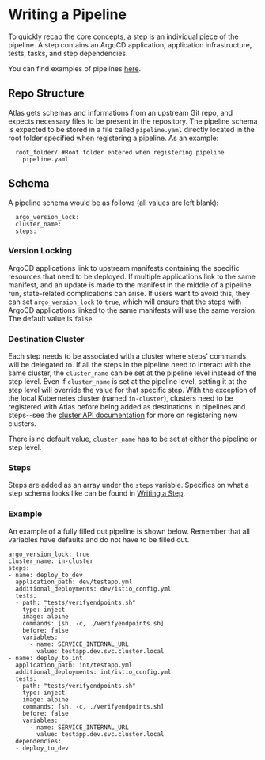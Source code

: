 # Writing a Pipeline

To quickly recap the core concepts, a step is an individual piece of the pipeline. A step contains an ArgoCD application, application infrastructure, tests, tasks, and step dependencies.

You can find examples of pipelines [here](https://github.com/GreenOpsInc/atlasexamples).

## Repo Structure

Atlas gets schemas and informations from an upstream Git repo, and expects necessary files to be present in the repository. The pipeline schema is expected to be stored in a file called `pipeline.yaml` directly located in the root folder specified when registering a pipeline. As an example:

      root_folder/ #Root folder entered when registering pipeline
        pipeline.yaml

## Schema

A pipeline schema would be as follows (all values are left blank):

      argo_version_lock:
      cluster_name:
      steps:

### Version Locking

ArgoCD applications link to upstream manifests containing the specific resources that need to be deployed. If multiple applications link to the same manifest, and an update is made to the manifest in the middle of a pipeline run, state-related complications can arise. If users want to avoid this, they can set `argo_version_lock` to `true`, which will ensure that the steps with ArgoCD applications linked to the same manifests will use the same version. The default value is `false`.

### Destination Cluster

Each step needs to be associated with a cluster where steps' commands will be delegated to. If all the steps in the pipeline need to interact with the same cluster, the `cluster_name` can be set at the pipeline level instead of the step level. Even if `cluster_name` is set at the pipeline level, setting it at the step level will override the value for that specific step. With the exception of the local Kubernetes cluster (named `in-cluster`), clusters need to be registered with Atlas before being added as destinations in pipelines and steps--see the [cluster API documentation](../userguide/cluster.md) for more on registering new clusters.

There is no default value, `cluster_name` has to be set at either the pipeline or step level.

### Steps

Steps are added as an array under the `steps` variable. Specifics on what a step schema looks like can be found in [Writing a Step](step.md).

### Example

An example of a fully filled out pipeline is shown below. Remember that all variables have defaults and do not have to be filled out.

    argo_version_lock: true
    cluster_name: in-cluster
    steps:
    - name: deploy_to_dev
      application_path: dev/testapp.yml
      additional_deployments: dev/istio_config.yml
      tests:
      - path: "tests/verifyendpoints.sh"
        type: inject
        image: alpine
        commands: [sh, -c, ./verifyendpoints.sh]
        before: false
        variables:
          - name: SERVICE_INTERNAL_URL
            value: testapp.dev.svc.cluster.local
    - name: deploy_to_int
      application_path: int/testapp.yml
      additional_deployments: int/istio_config.yml
      tests:
      - path: "tests/verifyendpoints.sh"
        type: inject
        image: alpine
        commands: [sh, -c, ./verifyendpoints.sh]
        before: false
        variables:
          - name: SERVICE_INTERNAL_URL
            value: testapp.dev.svc.cluster.local
      dependencies:
      - deploy_to_dev
